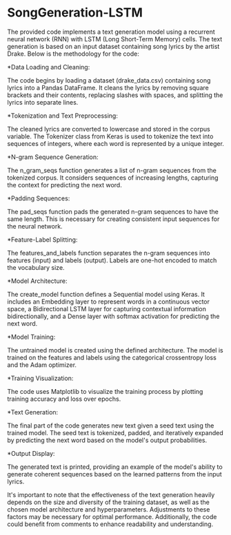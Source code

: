 # SongGeneration-LSTM

The provided code implements a text generation model using a recurrent neural network (RNN) with LSTM (Long Short-Term Memory) cells. The text generation is based on an input dataset containing song lyrics by the artist Drake. Below is the methodology for the code:

*Data Loading and Cleaning:

The code begins by loading a dataset (drake_data.csv) containing song lyrics into a Pandas DataFrame. It cleans the lyrics by removing square brackets and their contents, replacing slashes with spaces, and splitting the lyrics into separate lines.

*Tokenization and Text Preprocessing:

The cleaned lyrics are converted to lowercase and stored in the corpus variable. The Tokenizer class from Keras is used to tokenize the text into sequences of integers, where each word is represented by a unique integer.

*N-gram Sequence Generation:

The n_gram_seqs function generates a list of n-gram sequences from the tokenized corpus. It considers sequences of increasing lengths, capturing the context for predicting the next word.

*Padding Sequences:

The pad_seqs function pads the generated n-gram sequences to have the same length. This is necessary for creating consistent input sequences for the neural network.

*Feature-Label Splitting:

The features_and_labels function separates the n-gram sequences into features (input) and labels (output). Labels are one-hot encoded to match the vocabulary size.

*Model Architecture:

The create_model function defines a Sequential model using Keras. It includes an Embedding layer to represent words in a continuous vector space, a Bidirectional LSTM layer for capturing contextual information bidirectionally, and a Dense layer with softmax activation for predicting the next word.

*Model Training:

The untrained model is created using the defined architecture. The model is trained on the features and labels using the categorical crossentropy loss and the Adam optimizer.

*Training Visualization:

The code uses Matplotlib to visualize the training process by plotting training accuracy and loss over epochs.

*Text Generation:

The final part of the code generates new text given a seed text using the trained model. The seed text is tokenized, padded, and iteratively expanded by predicting the next word based on the model's output probabilities.

*Output Display:

The generated text is printed, providing an example of the model's ability to generate coherent sequences based on the learned patterns from the input lyrics.

It's important to note that the effectiveness of the text generation heavily depends on the size and diversity of the training dataset, as well as the chosen model architecture and hyperparameters. Adjustments to these factors may be necessary for optimal performance. Additionally, the code could benefit from comments to enhance readability and understanding.
